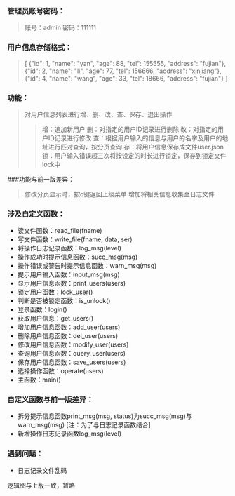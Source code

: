 ### 管理员账号密码：
> 账号：admin
> 密码：111111
### 用户信息存储格式：
> [
>   {"id": 1, "name": "yan", "age": 88, "tel": 155555, "address": "fujian"},
>   {"id": 2, "name": "li", "age": 77, "tel": 156666, "address": "xinjiang"},
>   {"id": 4, "name": "wang", "age": 33, "tel": 18666, "address": "fujian"}
> ]
### 功能：
> 对用户信息列表进行增、删、改、查、保存、退出操作
>> 增：追加新用户
>> 删：对指定的用户ID记录进行删除
>> 改：对指定的用户ID记录进行修改
>> 查：根据用户输入的信息与用户的名字及用户的地址进行匹对查询，按分页查询
>> 存：将用户信息保存成文件user.json
>> 锁：用户输入错误超三次将按设定的时长进行锁定，保存到锁定文件lock中
>>
>>
###功能与前一版差异：
> 修改分页显示时，按q键返回上级菜单
> 增加将相关信息收集至日志文件
### 涉及自定义函数：
 - 读文件函数：read_file(fname)
 - 写文件函数：write_file(fname, data, ser)
 - 将操作日志记录函数：log_msg(level)
 - 操作成功时提示信息函数：succ_msg(msg)
 - 操作错误或警告时提示信息函数：warn_msg(msg)
 - 提示用户输入函数：input_msg(msg)
 - 显示用户信息函数：print_users(users)
 - 锁定用户函数：lock_user()
 - 判断是否被锁定函数：is_unlock()
 - 登录函数：login()
 - 获取用户信息：get_users()
 - 增加用户信息函数：add_user(users)
 - 删除用户信息函数：del_user(users)
 - 修改用户信息函数：modify_user(users)
 - 查询用户信息函数：query_user(users)
 - 保存用户信息函数：save_users(users)
 - 选择操作函数：operate(users)
 - 主函数：main()
### 自定义函数与前一版差异：
 - 拆分提示信息函数print_msg(msg, status)为succ_msg(msg)与warn_msg(msg) [注：为了与日志记录函数结合]
 - 新增操作日志记录函数log_msg(level)

### 遇到问题：
 - 日志记录文件乱码

逻辑图与上版一致，暂略